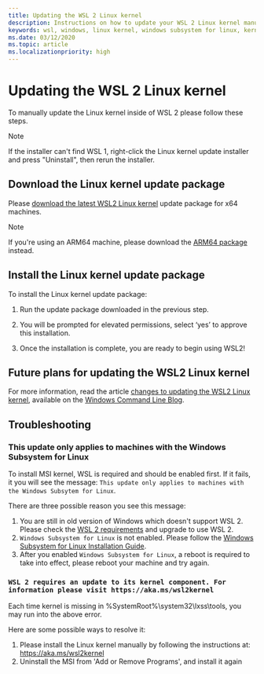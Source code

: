 ```yaml
---
title: Updating the WSL 2 Linux kernel
description: Instructions on how to update your WSL 2 Linux kernel manually
keywords: wsl, windows, linux kernel, windows subsystem for linux, kernel
ms.date: 03/12/2020
ms.topic: article
ms.localizationpriority: high
---
```


# Updating the WSL 2 Linux kernel

To manually update the Linux kernel inside of WSL 2 please follow these steps.

> [!NOTE] 
> If the installer can't find WSL 1, right-click the Linux kernel update installer and press "Uninstall", then rerun the installer.

## Download the Linux kernel update package

Please [download the latest WSL2 Linux kernel](https://wslstorestorage.blob.core.windows.net/wslblob/wsl_update_x64.msi) update package for x64 machines.

> [!NOTE]
> If you're using an ARM64 machine, please download the [ARM64 package](https://wslstorestorage.blob.core.windows.net/wslblob/wsl_update_arm64.msi) instead.

## Install the Linux kernel update package

To install the Linux kernel update package:

  1. Run the update package downloaded in the previous step.

  2. You will be prompted for elevated permissions, select ‘yes’ to approve this installation.

  3. Once the installation is complete, you are ready to begin using WSL2!

## Future plans for updating the WSL2 Linux kernel

For more information, read the article [changes to updating the WSL2 Linux kernel](https://devblogs.microsoft.com/commandline/wsl2-will-be-generally-available-in-windows-10-version-2004), available on the [Windows Command Line Blog](https://aka.ms/cliblog).

## Troubleshooting

### This update only applies to machines with the Windows Subsystem for Linux
To install MSI kernel, WSL is required and should be enabled first. If it fails, it you will see the message:
`This update only applies to machines with the Windows Subsytem for Linux`. 

There are three possible reason you see this message:

1. You are still in old version of Windows which doesn't support WSL 2. Please check the [WSL 2 requirements](https://docs.microsoft.com/windows/wsl/install-win10#update-to-wsl-2) and upgrade to use WSL 2. 
2. `Windows Subsystem for Linux` is not enabled. Please follow the [Windows Subsystem for Linux Installation Guide](https://docs.microsoft.com/windows/wsl/install-win10).
3. After you enabled `Windows Subsystem for Linux`, a reboot is required to take into effect, please reboot your machine and try again.

### `WSL 2 requires an update to its kernel component. For information please visit https://aka.ms/wsl2kernel`

Each time kernel is missing in %SystemRoot%\system32\lxss\tools\, you may run into the above error.

Here are some possible ways to resolve it:

1. Please install the Linux kernel manually by following the instructions at: https://aka.ms/wsl2kernel
3. Uninstall the MSI from 'Add or Remove Programs', and install it again
